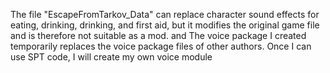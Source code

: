 The file "EscapeFromTarkov_Data" can replace character sound effects for eating, drinking, drinking, and first aid, but it modifies the original game file and is therefore not suitable as a mod.
and The voice package I created temporarily replaces the voice package files of other authors. Once I can use SPT code, I will create my own voice module
